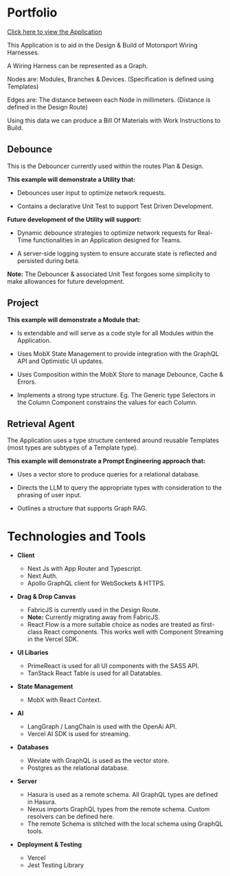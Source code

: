 # Portfolio

[Click here to view the Application](https://v-einarsson.dev)

This Application is to aid in the Design & Build of Motorsport Wiring Harnesses.

A Wiring Harness can be represented as a Graph.

Nodes are: Modules, Branches & Devices. (Specification is defined using Templates)

Edges are: The distance between each Node in millimeters. (Distance is defined in the Design Route)

Using this data we can produce a Bill Of Materials with Work Instructions to Build.

## Debounce

This is the Debouncer currently used within the routes Plan & Design.

**This example will demonstrate a Utility that:**

- Debounces user input to optimize network requests.

- Contains a declarative Unit Test to support Test Driven Development.

**Future development of the Utility will support:**

- Dynamic debounce strategies to optimize network requests for Real-Time functionalities in an Application designed for Teams.

- A server-side logging system to ensure accurate state is reflected and persisted during beta.

**Note:** The Debouncer & associated Unit Test forgoes some simplicity to make allowances for future development.

## Project

**This example will demonstrate a Module that:**

- Is extendable and will serve as a code style for all Modules within the Application.

- Uses MobX State Management to provide integration with the GraphQL API and Optimistic UI updates.

- Uses Composition within the MobX Store to manage Debounce, Cache & Errors.

- Implements a strong type structure. Eg. The Generic type Selectors in the Column Component constrains the values for each Column.

## Retrieval Agent

The Application uses a type structure centered around reusable Templates (most types are subtypes of a Template type).

**This example will demonstrate a Prompt Engineering approach that:**

- Uses a vector store to produce queries for a relational database.

- Directs the LLM to query the appropriate types with consideration to the phrasing of user input.

- Outlines a structure that supports Graph RAG.

# Technologies and Tools

- **Client**

  - Next Js with App Router and Typescript.
  - Next Auth.
  - Apollo GraphQL client for WebSockets & HTTPS.

- **Drag & Drop Canvas**

  - FabricJS is currently used in the Design Route.
  - **Note:** Currently migrating away from FabricJS.
  - React Flow is a more suitable choice as nodes are treated as first-class React components. This works well with Component Streaming in the Vercel SDK.

- **UI Libaries**

  - PrimeReact is used for all UI components with the SASS API.
  - TanStack React Table is used for all Datatables.

- **State Management**

  - MobX with React Context.

- **AI**

  - LangGraph / LangChain is used with the OpenAi API.
  - Vercel AI SDK is used for streaming.

- **Databases**

  - Weviate with GraphQL is used as the vector store.
  - Postgres as the relational database.

- **Server**

  - Hasura is used as a remote schema. All GraphQL types are defined in Hasura.
  - Nexus imports GraphQL types from the remote schema. Custom resolvers can be defined here.
  - The remote Schema is stitched with the local schema using GraphQL tools.

- **Deployment & Testing**
  - Vercel
  - Jest Testing Library
